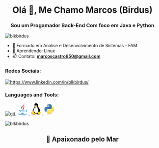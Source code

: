 <h1 align="center">Olá 👋, Me Chamo Marcos (Birdus)</h1>
<h3 align="center">Sou um Progamador Back-End Com foco em Java e Python</h3>

<p align="left"> <img src="https://komarev.com/ghpvc/?username=blkbirdus&label=Surfers&color=b40e88&style=plastic" alt="blkbirdus" /> </p>

- 📖 Formado em Análise e Desenvolvimento de Sistemas - FAM
- 🌱 Aprendendo: Linux
- 📫 Contato: **marcoscastro650@gmail.com**

<h3 align="left">Redes Sociais:</h3>
<p align="left">
<a href="https://linkedin.com/in/https://www.linkedin.com/in/blkbirdus/" target="blank"><img align="center" src="https://raw.githubusercontent.com/rahuldkjain/github-profile-readme-generator/master/src/images/icons/Social/linked-in-alt.svg" alt="https://www.linkedin.com/in/blkbirdus/" height="30" width="40" /></a>
</p>

<h3 align="left">Languages and Tools:</h3>
<p align="left"> <a href="https://git-scm.com/" target="_blank" rel="noreferrer"> <img src="https://www.vectorlogo.zone/logos/git-scm/git-scm-icon.svg" alt="git" width="40" height="40"/> </a> <a href="https://www.java.com" target="_blank" rel="noreferrer"> <img src="https://raw.githubusercontent.com/devicons/devicon/master/icons/java/java-original.svg" alt="java" width="40" height="40"/> </a> <a href="https://www.linux.org/" target="_blank" rel="noreferrer"> <img src="https://raw.githubusercontent.com/devicons/devicon/master/icons/linux/linux-original.svg" alt="linux" width="40" height="40"/> </a> <a href="https://www.python.org" target="_blank" rel="noreferrer"> <img src="https://raw.githubusercontent.com/devicons/devicon/master/icons/python/python-original.svg" alt="python" width="40" height="40"/> </a> </p>

<p><img align="center" src="https://github-readme-stats.vercel.app/api/top-langs?username=blkbirdus&show_icons=true&theme=synthwave&title_color=ffffff&text_color=ffffff&bg_color=ae1e94&locale=en&layout=compact" alt="blkbirdus" /></p>
<h2 align="center"> 🌊 Apaixonado pelo Mar </h2>